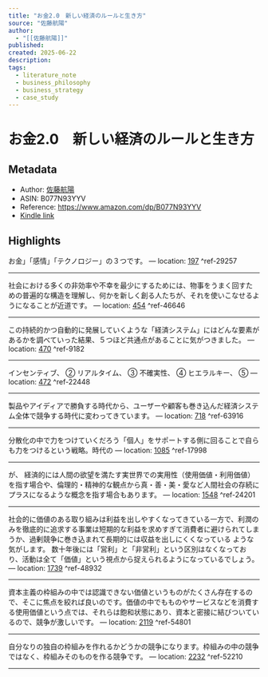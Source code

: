 ```yaml
---
title: "お金2.0　新しい経済のルールと生き方"
source: "佐藤航陽"
author:
  - "[[佐藤航陽]]"
published: 
created: 2025-06-22
description: 
tags:
  - literature_note
  - business_philosophy
  - business_strategy
  - case_study
---
```

# お金2.0　新しい経済のルールと生き方
## Metadata
* Author: [佐藤航陽](https://www.amazon.comundefined)
* ASIN: B077N93YYV
* Reference: https://www.amazon.com/dp/B077N93YYV
* [Kindle link](kindle://book?action=open&asin=B077N93YYV)

## Highlights
お金」「感情」「テクノロジー」の３つです。 — location: [197](kindle://book?action=open&asin=B077N93YYV&location=197) ^ref-29257

---
社会における多くの非効率や不幸を最少にするためには、物事をうまく回すための普遍的な構造を理解し、何かを新しく創る人たちが、それを使いこなせるようになることが近道です。 — location: [454](kindle://book?action=open&asin=B077N93YYV&location=454) ^ref-46646

---
この持続的かつ自動的に発展していくような「経済システム」にはどんな要素があるかを調べていった結果、５つほど共通点があることに気がつきました。 — location: [470](kindle://book?action=open&asin=B077N93YYV&location=470) ^ref-9182

---
インセンティブ、 ② リアルタイム、 ③ 不確実性、 ④ ヒエラルキー、 ⑤ — location: [472](kindle://book?action=open&asin=B077N93YYV&location=472) ^ref-22448

---
製品やアイディアで勝負する時代から、ユーザーや顧客も巻き込んだ経済システム全体で競争する時代に変わってきています。 — location: [718](kindle://book?action=open&asin=B077N93YYV&location=718) ^ref-63916

---
分散化の中で力をつけていくだろう「個人」をサポートする側に回ることで自らも力をつけるという戦略。時代の — location: [1085](kindle://book?action=open&asin=B077N93YYV&location=1085) ^ref-17998

---
が、 経済的には人間の欲望を満たす実世界での実用性（使用価値・利用価値）を指す場合や、倫理的・精神的な観点から真・善・美・愛など人間社会の存続にプラスになるような概念を指す場合もあります。 — location: [1548](kindle://book?action=open&asin=B077N93YYV&location=1548) ^ref-24201

---
社会的に価値のある取り組みは利益を出しやすくなってきている一方で、利潤のみを徹底的に追求する事業は短期的な利益を求めすぎて消費者に避けられてしまうか、過剰競争に巻き込まれて長期的には収益を出しにくくなっている ような気がします。 数十年後には「営利」と「非営利」という区別はなくなっており、活動は全て「価値」という視点から捉えられるようになっているでしょう。 — location: [1739](kindle://book?action=open&asin=B077N93YYV&location=1739) ^ref-48932

---
資本主義の枠組みの中では認識できない価値というものがたくさん存在するので、そこに焦点を絞れば良いのです。価値の中でもものやサービスなどを消費する使用価値という点では、それらは飽和状態にあり、資本と密接に結びついているので、競争が激しいです。 — location: [2119](kindle://book?action=open&asin=B077N93YYV&location=2119) ^ref-54801

---
自分なりの独自の枠組みを作れるかどうかの競争になります。枠組みの中の競争ではなく、枠組みそのものを作る競争です。 — location: [2232](kindle://book?action=open&asin=B077N93YYV&location=2232) ^ref-52210

---
